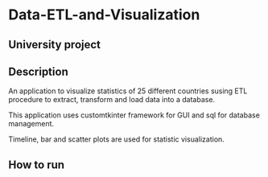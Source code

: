 # Data-ETL-and-Visualization

## University project

## Description
An application to visualize statistics of 25 different countries susing ETL procedure 
to extract, transform and load data into a database. 

This application uses customtkinter framework for GUI and sql for database management.

Timeline, bar and scatter plots are used for statistic visualization.

## How to run 


